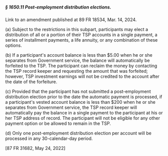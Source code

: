##### § 1650.11 Post-employment distribution elections. #####

Link to an amendment published at 89 FR 18534, Mar. 14, 2024.

(a) Subject to the restrictions in this subpart, participants may elect a distribution of all or a portion of their TSP accounts in a single payment, a series of installment payments, a life annuity, or any combination of these options.

(b) If a participant's account balance is less than $5.00 when he or she separates from Government service, the balance will automatically be forfeited to the TSP. The participant can reclaim the money by contacting the TSP record keeper and requesting the amount that was forfeited; however, TSP investment earnings will not be credited to the account after the date of the forfeiture.

(c) Provided that the participant has not submitted a post-employment distribution election prior to the date the automatic payment is processed, if a participant's vested account balance is less than $200 when he or she separates from Government service, the TSP record keeper will automatically pay the balance in a single payment to the participant at his or her TSP address of record. The participant will not be eligible for any other payment option or be allowed to remain in the TSP.

(d) Only one post-employment distribution election per account will be processed in any 30-calendar-day period.

[87 FR 31682, May 24, 2022]